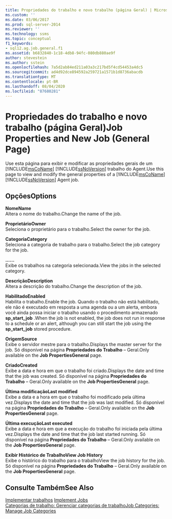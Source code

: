 ```yaml
---
title: Propriedades do trabalho e novo trabalho (página Geral) | Microsoft Docs
ms.custom: ''
ms.date: 03/06/2017
ms.prod: sql-server-2014
ms.reviewer: ''
ms.technology: ssms
ms.topic: conceptual
f1_keywords:
- sql12.ag.job.general.f1
ms.assetid: b6832840-1c18-4db8-94fc-080db880ae9f
author: stevestein
ms.author: sstein
ms.openlocfilehash: 7a5d2ab84ed211a03a3c217bd5f4cd54453a4dc5
ms.sourcegitcommit: ad4d92dce894592a259721a1571b1d8736abacdb
ms.translationtype: MT
ms.contentlocale: pt-BR
ms.lasthandoff: 08/04/2020
ms.locfileid: "87680281"
---
```

# <a name="job-properties-and-new-job-general-page"></a><span data-ttu-id="e78e1-102">Propriedades do trabalho e novo trabalho (página Geral)</span><span class="sxs-lookup"><span data-stu-id="e78e1-102">Job Properties and New Job (General Page)</span></span>
  <span data-ttu-id="e78e1-103">Use esta página para exibir e modificar as propriedades gerais de um [!INCLUDE[msCoName](../../includes/msconame-md.md)] [!INCLUDE[ssNoVersion](../../includes/ssnoversion-md.md)] trabalho do Agent.</span><span class="sxs-lookup"><span data-stu-id="e78e1-103">Use this page to view and modify the general properties of a [!INCLUDE[msCoName](../../includes/msconame-md.md)] [!INCLUDE[ssNoVersion](../../includes/ssnoversion-md.md)] Agent job.</span></span>  
  
## <a name="options"></a><span data-ttu-id="e78e1-104">Opções</span><span class="sxs-lookup"><span data-stu-id="e78e1-104">Options</span></span>  
 <span data-ttu-id="e78e1-105">**Nome**</span><span class="sxs-lookup"><span data-stu-id="e78e1-105">**Name**</span></span>  
 <span data-ttu-id="e78e1-106">Altera o nome do trabalho.</span><span class="sxs-lookup"><span data-stu-id="e78e1-106">Change the name of the job.</span></span>  
  
 <span data-ttu-id="e78e1-107">**Proprietário**</span><span class="sxs-lookup"><span data-stu-id="e78e1-107">**Owner**</span></span>  
 <span data-ttu-id="e78e1-108">Seleciona o proprietário para o trabalho.</span><span class="sxs-lookup"><span data-stu-id="e78e1-108">Select the owner for the job.</span></span>  
  
 <span data-ttu-id="e78e1-109">**Categoria**</span><span class="sxs-lookup"><span data-stu-id="e78e1-109">**Category**</span></span>  
 <span data-ttu-id="e78e1-110">Seleciona a categoria de trabalho para o trabalho.</span><span class="sxs-lookup"><span data-stu-id="e78e1-110">Select the job category for the job.</span></span>  
  
 <span data-ttu-id="e78e1-111">**...**</span><span class="sxs-lookup"><span data-stu-id="e78e1-111">**...**</span></span>  
 <span data-ttu-id="e78e1-112">Exibe os trabalhos na categoria selecionada.</span><span class="sxs-lookup"><span data-stu-id="e78e1-112">View the jobs in the selected category.</span></span>  
  
 <span data-ttu-id="e78e1-113">**Descrição**</span><span class="sxs-lookup"><span data-stu-id="e78e1-113">**Description**</span></span>  
 <span data-ttu-id="e78e1-114">Altera a descrição do trabalho.</span><span class="sxs-lookup"><span data-stu-id="e78e1-114">Change the description of the job.</span></span>  
  
 <span data-ttu-id="e78e1-115">**Habilitado**</span><span class="sxs-lookup"><span data-stu-id="e78e1-115">**Enabled**</span></span>  
 <span data-ttu-id="e78e1-116">Habilita o trabalho.</span><span class="sxs-lookup"><span data-stu-id="e78e1-116">Enable the job.</span></span> <span data-ttu-id="e78e1-117">Quando o trabalho não está habilitado, ele não é executado em resposta a uma agenda ou a um alerta, embora você ainda possa iniciar o trabalho usando o procedimento armazenado **sp_start_job** .</span><span class="sxs-lookup"><span data-stu-id="e78e1-117">When the job is not enabled, the job does not run in response to a schedule or an alert, although you can still start the job using the **sp_start_job** stored procedure.</span></span>  
  
 <span data-ttu-id="e78e1-118">**Origem**</span><span class="sxs-lookup"><span data-stu-id="e78e1-118">**Source**</span></span>  
 <span data-ttu-id="e78e1-119">Exibe o servidor mestre para o trabalho.</span><span class="sxs-lookup"><span data-stu-id="e78e1-119">Displays the master server for the job.</span></span> <span data-ttu-id="e78e1-120">Só disponível na página **Propriedades do Trabalho** – Geral.</span><span class="sxs-lookup"><span data-stu-id="e78e1-120">Only available on the **Job PropertiesGeneral** page.</span></span>  
  
 <span data-ttu-id="e78e1-121">**Criado**</span><span class="sxs-lookup"><span data-stu-id="e78e1-121">**Created**</span></span>  
 <span data-ttu-id="e78e1-122">Exibe a data e hora em que o trabalho foi criado.</span><span class="sxs-lookup"><span data-stu-id="e78e1-122">Displays the date and time that the job was created.</span></span> <span data-ttu-id="e78e1-123">Só disponível na página **Propriedades do Trabalho** – Geral.</span><span class="sxs-lookup"><span data-stu-id="e78e1-123">Only available on the **Job PropertiesGeneral** page.</span></span>  
  
 <span data-ttu-id="e78e1-124">**Última modificação**</span><span class="sxs-lookup"><span data-stu-id="e78e1-124">**Last modified**</span></span>  
 <span data-ttu-id="e78e1-125">Exibe a data e a hora em que o trabalho foi modificado pela última vez.</span><span class="sxs-lookup"><span data-stu-id="e78e1-125">Displays the date and time that the job was last modified.</span></span> <span data-ttu-id="e78e1-126">Só disponível na página **Propriedades do Trabalho** – Geral.</span><span class="sxs-lookup"><span data-stu-id="e78e1-126">Only available on the **Job PropertiesGeneral** page.</span></span>  
  
 <span data-ttu-id="e78e1-127">**Última execução**</span><span class="sxs-lookup"><span data-stu-id="e78e1-127">**Last executed**</span></span>  
 <span data-ttu-id="e78e1-128">Exibe a data e hora em que a execução do trabalho foi iniciada pela última vez.</span><span class="sxs-lookup"><span data-stu-id="e78e1-128">Displays the date and time that the job last started running.</span></span> <span data-ttu-id="e78e1-129">Só disponível na página **Propriedades do Trabalho** – Geral.</span><span class="sxs-lookup"><span data-stu-id="e78e1-129">Only available on the **Job PropertiesGeneral** page.</span></span>  
  
 <span data-ttu-id="e78e1-130">**Exibir Histórico de Trabalho**</span><span class="sxs-lookup"><span data-stu-id="e78e1-130">**View Job History**</span></span>  
 <span data-ttu-id="e78e1-131">Exibe o histórico do trabalho para o trabalho</span><span class="sxs-lookup"><span data-stu-id="e78e1-131">View the job history for the job.</span></span> <span data-ttu-id="e78e1-132">Só disponível na página **Propriedades do Trabalho** – Geral.</span><span class="sxs-lookup"><span data-stu-id="e78e1-132">Only available on the **Job PropertiesGeneral** page.</span></span>  
  
## <a name="see-also"></a><span data-ttu-id="e78e1-133">Consulte Também</span><span class="sxs-lookup"><span data-stu-id="e78e1-133">See Also</span></span>  
 <span data-ttu-id="e78e1-134">[Implementar trabalhos](implement-jobs.md) </span><span class="sxs-lookup"><span data-stu-id="e78e1-134">[Implement Jobs](implement-jobs.md) </span></span>  
 [<span data-ttu-id="e78e1-135">Categorias de trabalho: Gerenciar categorias de trabalho</span><span class="sxs-lookup"><span data-stu-id="e78e1-135">Job Categories: Manage Job Categories</span></span>](job-categories-manage-job-categories.md)  
  
  
